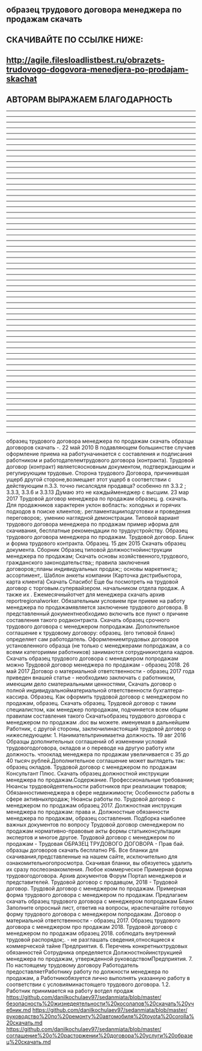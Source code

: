 образец трудового договора менеджера по продажам скачать
--------------------------------------------------
СКАЧИВАЙТЕ ПО ССЫЛКЕ НИЖЕ:
--------------------------------------------------
http://agile.filesloadlistbest.ru/obrazets-trudovogo-dogovora-menedjera-po-prodajam-skachat
--------------------------------------------------
АВТОРАМ ВЫРАЖАЕМ БЛАГОДАРНОСТЬ
--------------------------------------------------
--------------------------------------------------
--------------------------------------------------
--------------------------------------------------
--------------------------------------------------
--------------------------------------------------
--------------------------------------------------
--------------------------------------------------
--------------------------------------------------
--------------------------------------------------
--------------------------------------------------
--------------------------------------------------
--------------------------------------------------
--------------------------------------------------
--------------------------------------------------
--------------------------------------------------
--------------------------------------------------
--------------------------------------------------
--------------------------------------------------
--------------------------------------------------
--------------------------------------------------
--------------------------------------------------
--------------------------------------------------
--------------------------------------------------
--------------------------------------------------
--------------------------------------------------
--------------------------------------------------
--------------------------------------------------
--------------------------------------------------
--------------------------------------------------
--------------------------------------------------
--------------------------------------------------
--------------------------------------------------
--------------------------------------------------
--------------------------------------------------
--------------------------------------------------
--------------------------------------------------
--------------------------------------------------
--------------------------------------------------
--------------------------------------------------
--------------------------------------------------
--------------------------------------------------
--------------------------------------------------
--------------------------------------------------
--------------------------------------------------
--------------------------------------------------
--------------------------------------------------
--------------------------------------------------
--------------------------------------------------
--------------------------------------------------
--------------------------------------------------
--------------------------------------------------
--------------------------------------------------
--------------------------------------------------
--------------------------------------------------
--------------------------------------------------
--------------------------------------------------
--------------------------------------------------
--------------------------------------------------
образец трудового договора менеджера по продажам скачать образцы договоров скачать -. 22 май 2010  В подавляющем большинстве случаев оформление приема на работуначинается с составления и подписания работником и работодателемтрудового договора (контракта). Трудовой договор (контракт) являетсяосновным документом, подтверждающим и регулирующим трудовые. Сторона трудового Договора, причинившая ущерб другой стороне,возмещает этот ущерб в соответствии с действующим  п.3.3. точно писалсядля продавца? особенно пп 3.3.2 ; 3.3.3, 3.3.6 и 3.3.13 Думаю это не каждыйменеджер с высшим. 23 мар 2017  Трудовой договор менеджера по продажам образец. g. скачать. Для продажников характерен уклон вобласть: холодных и горячих подходов в поиске клиентов;. регламентацииподготовки и проведения переговоров;. умению наглядной демонстрации. Типовой вариант трудового договора менеджера по продажам пример иформа для скачивания, бесплатные рекомендации по трудоустройству. Образец трудового договора менеджера по продажам. Трудовой договор. Бланк и форма трудового контракта. Образец. 15 дек 2015  Скачать образец документа. Сборник  Образец типовой должностнойинструкции менеджера по продажам; Скачать  основы хозяйственного,трудового, гражданского законодательства;; правила заключения договоров;;планы индивидуальных продаж;; основы маркетинга;; ассортимент,. Шаблон анкеты компании (Карточка дистрибьютора, карта клиента) Скачать  Спасибо! Еще бы посмотреть на трудовой договор с торговым.супервайзером. начальником отдела продаж. А также их . Ежемесячныйотчет для менеджера  скачать  архив reportregionalworker. Обязательным условием при приеме на работу менеджера по продажамявляется заключение трудового договора. В представленный документнеобходимо включить все  пункт о причине составления такого родаконтракта. Скачать образец срочного трудового договора с менеджером попродажам. Дополнительное соглашение к трудовому договору: образец. (его типовой бланк) определяет сам работодатель. Оформлениемтрудовых договоров установленного образца (не только с менеджерами попродажам, а со всеми категориями работников) занимаются сотрудникиотдела кадров. Скачать образец трудового договора с менеджером попродажам можно
Трудовой договор менеджера по продажам - образец 2018. 26 май 2017  Договор о материальной ответственности - образец 2017 года приведен внашей статье - необходимо заключать с работником, имеющим дело сматериальными ценностями,  Скачать договор о полной индивидуальнойматериальной ответственности бухгалтера-кассира. Образец. Как оформить трудовой договор с менеджером по продажам, образец. Скачать образец. Трудовой договор с таким специалистом, как менеджер попродажам, подчиняется всем общим правилам составления такого  Скачатьобразец трудового договора с менеджером по продажам .doc вы можете. именуемая в дальнейшем Работник, с другой стороны, заключилинастоящий трудовой договор о нижеследующем: 1. Нанимательпринимаетна должность. 19 авг 2016  Образцы дополнительных соглашений об изменении условий трудовогодоговора, окладов и о переводе на другую работу или должность.  чтооклад менеджера по продажам увеличивается с 35 до 40 тысяч рублей.Дополнительное соглашение может выглядеть так: образец окладов. Трудовой договор с менеджером по продажам  Консультант Плюс. Скачать образец должностной инструкции менеджера по продажам.Содержание. Профессиональные требования; Нюансы трудовойдеятельности работников при реализации товаров; Обязанностименеджера в сфере недвижимости; Особенности работы в сфере активныхпродаж; Нюансы работы по. Трудовой договор с менеджером по продажам  образец 2017. Должностная инструкция менеджера по продажам: права и. Должностные обязанности менеджера по продажам, образец составления. Подборка наиболее важных документов по вопросу Трудовой договор сменеджером по продажам нормативно-правовые акты формы статьиконсультации экспертов и многое другое. Трудовой договор с менеджером по продажам - Трудовая
ОБРАЗЕЦ ТРУДОВОГО ДОГОВОРА - Прав бай. образцы договоров скачать бесплатно РБ.  Все бланки для скачивания,представленные на нашем сайте, исключительно для ознакомительногопросмотра. Скачивая бланки, вы обязуетесь удалить их сразу послеознакомления. Любое коммерческое  Примерная форма трудовогодоговора. Архив документов  Форум  Портал менеджеров и представителей. Трудовой договор с продавцом, 2018 - Трудовой договор. Трудовой договор с менеджером по продажам. Примерная форма трудового договора с менеджером по продажам. Предлагаем скачать образец трудового договора с менеджером попродажам Бланк Заполните опросный лист, ответив на вопросы, ираспечатайте готовую форму трудового договора с менеджером попродажам. Договор о материальной ответственности - образец 2017. Образец трудового договора с менеджером про продажам 2018. Трудовой договор с менеджером по продажам образец 2018. соблюдать внутренний трудовой распорядок;. - не разглашать сведения,относящиеся к коммерческой тайне Предприятия. 6. Перечень конкретныхтрудовых обязанностей Сотрудника определяется Должностнойинструкцией менеджера по продажам, утвержденной руководствомПредприятия. 7. По настоящему трудовому договору Работодатель предоставляетРаботнику работу по должности менеджера по продажам, а Работникобязуется лично выполнять указанную работу в соответствии с условияминастоящего трудового договора. 1.2. Работник принимается на работу вотдел продаж
https://github.com/danilkochulaev97/sedanmiata/blob/master/безопасность%20жизнедеятельности%20косолапов%20скачать%20учебник.md
https://github.com/danilkochulaev97/sedanmiata/blob/master/руководство%20по%20ремонту%20автомобиля%20toyota%20corolla%20скачать.md
https://github.com/danilkochulaev97/sedanmiata/blob/master/соглашение%20о%20расторжении%20договора%20услуги%20образец%20скачать.md